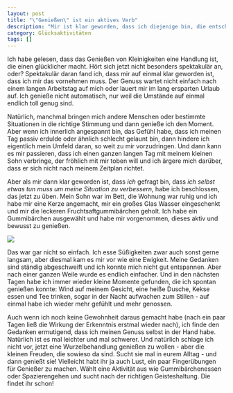 ```yaml
---
layout: post
title: "\"Genießen\" ist ein aktives Verb"
description: "Mir ist klar geworden, dass ich diejenige bin, die entscheidet, ob ich eine Situation genieße - oder nicht."
category: Glücksaktivitäten
tags: []
---
```



Ich habe gelesen, dass das Genießen von Kleinigkeiten eine Handlung ist, die einen glücklicher macht. Hört sich jetzt nicht besonders spektakulär an, oder?
Spektakulär daran fand ich, dass mir auf einmal klar geworden ist, dass ich mir das vornehmen muss. Der Genuss wartet nicht einfach nach einem langen Arbeitstag auf mich oder lauert mir im lang ersparten Urlaub auf. Ich genieße nicht automatisch, nur weil die Umstände auf einmal endlich toll genug sind.

Natürlich, manchmal bringen mich andere Menschen oder bestimmte Situationen in die richtige Stimmung und dann genieße ich den Moment. Aber wenn ich innerlich angespannt bin, das Gefühl habe, dass ich meinen Tag passiv erdulde oder ähnlich schlecht gelaunt bin, dann hindere ich eigentlich mein Umfeld daran, so weit zu mir vorzudringen. Und dann kann es mir passieren, dass ich einen ganzen langen Tag mit meinem kleinen Sohn verbringe, der fröhlich mit mir toben will und ich ärgere mich darüber, dass er sich nicht nach meinem Zeitplan richtet.

Aber als mir dann klar geworden ist, dass _ich_ gefragt bin, dass _ich selbst etwas tun muss um meine Situation zu verbessern_, habe ich beschlossen, das jetzt zu üben. Mein Sohn war im Bett, die Wohnung war ruhig und ich habe mir eine Kerze angemacht, mir ein großes Glas Wasser eingeschenkt und mir die leckeren Fruchtsaftgummibärchen geholt. Ich habe ein Gummibärchen ausgewählt und habe mir vorgenommen, dieses aktiv und bewusst zu genießen.

<img src="{{ site.url }}/img/blogbilder/gummibaerchen.jpg">

Das war gar nicht so einfach. Ich esse Süßigkeiten zwar auch sonst gerne langsam, aber diesmal kam es mir vor wie eine Ewigkeit. Meine Gedanken sind ständig abgeschweift und ich konnte mich nicht gut entspannen. Aber nach einer ganzen Weile wurde es endlich einfacher. Und in den nächsten Tagen habe ich immer wieder kleine Momente gefunden, die ich spontan genießen konnte: Wind auf meinem Gesicht, eine heiße Dusche, Kekse essen und Tee trinken, sogar in der Nacht aufwachen zum Stillen - auf einmal habe ich wieder mehr gefühlt und mehr genossen.

Auch wenn ich noch keine Gewohnheit daraus gemacht habe (nach ein paar Tagen ließ die Wirkung der Erkenntnis erstmal wieder nach), ich finde den Gedanken ermutigend, dass ich meinen Genuss selbst in der Hand habe. Natürlich ist es mal leichter und mal schwerer. Und natürlich schlage ich nicht vor, jetzt eine Wurzelbehandlung genießen zu wollen - aber die kleinen Freuden, die sowieso da sind. Sucht sie mal in eurem Alltag - und dann genießt sie! Vielleicht habt ihr ja auch Lust, ein paar Fingerübungen für Genießer zu machen. Wählt eine Aktivität aus wie Gummibärchenessen oder Spazierengehen und sucht nach der richtigen Geisteshaltung. Die findet ihr schon!
